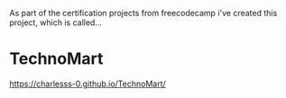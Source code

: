 As part of the certification projects from freecodecamp i've created this project, which is called...
# TechnoMart

https://charlesss-0.github.io/TechnoMart/
